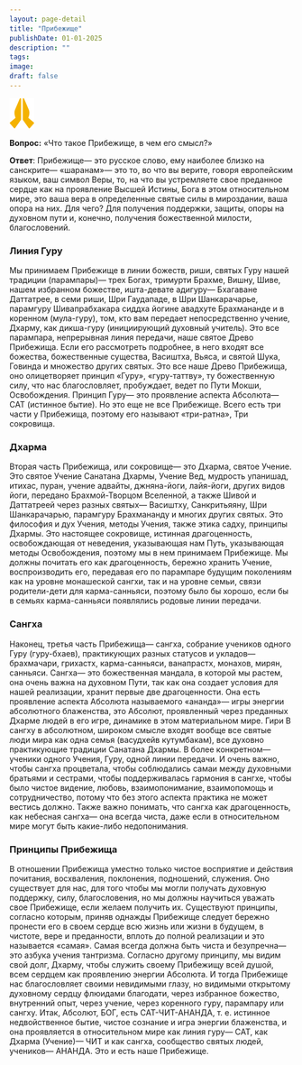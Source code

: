 ```yaml
---
layout: page-detail
title: "Прибежище"
publishDate: 01-01-2025
description: ""
tags:
image:
draft: false
---
```


![Прибежище](/upload/iblock/b81/b8129b93feced7bbb1a95d6a922db1f1.png "Прибежище") 

**Вопрос:** «Что такое Прибежище, в чем его смысл?» 

**Ответ**: Прибежище— это русское слово, ему наиболее близко на санскрите— «шаранам»— это то, во что вы верите, говоря европейским языком, ваш символ Веры, то, на что вы устремляете свое преданное сердце как на проявление Высшей Истины, Бога в этом относительном мире, это ваша вера в определенные святые силы в мироздании, ваша опора на них. Для чего? Для получения поддержки, защиты, опоры на духовном пути и, конечно, получения божественной милости, благословений.

### Линия Гуру

Мы принимаем Прибежище в линии божеств, риши, святых Гуру нашей традиции (парампары)— трех Богах, тримурти Брахме, Вишну, Шиве, нашем избранном божестве, ишта-девате адигуру— Бхагаване Даттатрее, в семи риши, Шри Гаудападе, в Шри Шанкарачарье, парамгуру Шивапрабхакара сиддха йогине авадхуте Брахмананде и в коренном (мула-гуру), том, кто вам передает непосредственно учение, Дхарму, как дикша-гуру (инициирующий духовный учитель). Это все парампара, непрерывная линия передачи, наше святое Древо Прибежища. Если его рассмотреть подробнее, в него входят все божества, божественные существа, Васиштха, Вьяса, и святой Шука, Говинда и множество других святых. Это все наше Древо Прибежища, оно олицетворяет принцип «Гуру», «гуру-таттву», ту божественную силу, что нас благословляет, пробуждает, ведет по Пути Мокши, Освобождения. Принцип Гуру— это проявление аспекта Абсолюта— САТ (истинное бытие). Но это еще не все Прибежище. Всего есть три части у Прибежища, поэтому его называют «три-ратна», Три сокровища.

### Дхарма

Вторая часть Прибежища, или сокровище— это Дхарма, святое Учение. Это святое Учение Санатана Дхармы, Учение Вед, мудрость упанишад, итихас, пуран, учение адвайты, джняна-йоги, лайя-йоги, других видов йоги, передано Брахмой-Творцом Вселенной, а также Шивой и Даттатреей через разных святых— Васиштху, Санкритьяяну, Шри Шанкарачарью, парамгуру Брахмананду и многих других святых. Это философия и дух Учения, методы Учения, также этика садху, принципы Дхармы. Это настоящее сокровище, истинная драгоценность, освобождающая от неведения, указывающая нам Путь, указывающая методы Освобождения, поэтому мы в нем принимаем Прибежище. Мы должны почитать его как драгоценность, бережно хранить Учение, воспроизводить его, передавая его по парампаре будущим поколениям как на уровне монашеской сангхи, так и на уровне семьи, связи родители-дети для карма-санньяси, поэтому было бы хорошо, если бы в семьях карма-санньяси появлялись родовые линии передачи.

### Сангха

Наконец, третья часть Прибежища— сангха, собрание учеников одного Гуру (гуру-бхаев), практикующих разных статусов и укладов— брахмачари, грихастх, карма-санньяси, ванапрастх, монахов, мирян, санньяси. Сангха— это божественная мандала, в которой мы растем, она очень важна на духовном Пути, так как она создает условия для нашей реализации, хранит первые две драгоценности. Она есть проявление аспекта Абсолюта называемого «ананда»— игры энергии абсолютного блаженства, это Абсолют, проявленный через преданных Дхарме людей в его игре, динамике в этом материальном мире. Гири В сангху в абсолютном, широком смысле входят вообще все святые люди мира как одна семья (васудхейв кутумбакам), все духовно практикующие традиции Санатана Дхармы. В более конкретном— ученики одного Учения, Гуру, одной линии передачи. И очень важно, чтобы сангха процветала, чтобы соблюдались самаи между духовными братьями и сестрами, чтобы поддерживалась гармония в сангхе, чтобы было чистое видение, любовь, взаимопонимание, взаимопомощь и сотрудничество, потому что без этого аспекта практика не может вестись должно. Также важно понимать, что сангха как драгоценность, как небесная сангха— она всегда чиста, даже если в относительном мире могут быть какие-либо недопонимания.

### Принципы Прибежища

В отношении Прибежища уместно только чистое восприятие и действия почитания, восхваления, поклонения, подношений, служения. Оно существует для нас, для того чтобы мы могли получать духовную поддержку, силу, благословения, но мы должны научиться уважать свое Прибежище, если желаем получить их. Существуют принципы, согласно которым, приняв однажды Прибежище следует бережно пронести его в своем сердце всю жизнь или жизни в будущем, в чистоте, вере и преданности, вплоть до полной реализации и это называется «самая». Самая всегда должна быть чиста и безупречна— это азбука учения тантризма. Согласно другому принципу, мы видим свой долг, Дхарму, чтобы служить своему Прибежищу всей душой, всем сердцем как проявлению энергии Абсолюта. И тогда Прибежище нас благословляет своими невидимыми глазу, но видимыми открытому духовному сердцу флюидами благодати, через избранное божество, внутренний опыт, через учение, через коренного гуру, парампару или сангху. Итак, Абсолют, БОГ, есть САТ-ЧИТ-АНАНДА, т. е. истинное недвойственное бытие, чистое сознание и игра энергии блаженства, и она проявляется в относительном мире как линия гуру— САТ, как Дхарма (Учение)— ЧИТ и как сангха, сообщество святых людей, учеников— АНАНДА. Это и есть наше Прибежище.
  
  
